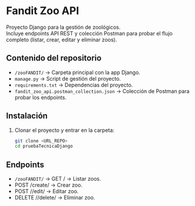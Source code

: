 # Fandit Zoo API

Proyecto Django para la gestión de zoológicos.  
Incluye endpoints API REST y colección Postman para probar el flujo completo (listar, crear, editar y eliminar zoos).

## Contenido del repositorio

- `/zooFANDIT/` → Carpeta principal con la app Django.  
- `manage.py` → Script de gestión del proyecto.  
- `requirements.txt` → Dependencias del proyecto.  
- `fandit_zoo_api.postman_collection.json` → Colección de Postman para probar los endpoints.  

## Instalación

1. Clonar el proyecto y entrar en la carpeta:
   ```bash
   git clone <URL_REPO>
   cd pruebaTecnicaDjango

## Endpoints
- `/zooFANDIT/` → GET / → Listar zoos. 
- POST /create/ → Crear zoo.
- POST /<id>/edit/ → Editar zoo.  
- DELETE /<id>/delete/ → Eliminar zoo.  



